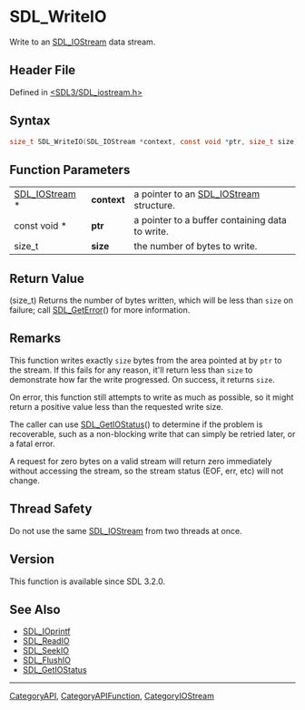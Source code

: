 # SDL_WriteIO

Write to an [SDL_IOStream](SDL_IOStream) data stream.

## Header File

Defined in [<SDL3/SDL_iostream.h>](https://github.com/libsdl-org/SDL/blob/main/include/SDL3/SDL_iostream.h)

## Syntax

```c
size_t SDL_WriteIO(SDL_IOStream *context, const void *ptr, size_t size);
```

## Function Parameters

|                                |             |                                                         |
| ------------------------------ | ----------- | ------------------------------------------------------- |
| [SDL_IOStream](SDL_IOStream) * | **context** | a pointer to an [SDL_IOStream](SDL_IOStream) structure. |
| const void *                   | **ptr**     | a pointer to a buffer containing data to write.         |
| size_t                         | **size**    | the number of bytes to write.                           |

## Return Value

(size_t) Returns the number of bytes written, which will be less than
`size` on failure; call [SDL_GetError](SDL_GetError)() for more
information.

## Remarks

This function writes exactly `size` bytes from the area pointed at by `ptr`
to the stream. If this fails for any reason, it'll return less than `size`
to demonstrate how far the write progressed. On success, it returns `size`.

On error, this function still attempts to write as much as possible, so it
might return a positive value less than the requested write size.

The caller can use [SDL_GetIOStatus](SDL_GetIOStatus)() to determine if the
problem is recoverable, such as a non-blocking write that can simply be
retried later, or a fatal error.

A request for zero bytes on a valid stream will return zero immediately
without accessing the stream, so the stream status (EOF, err, etc) will not
change.

## Thread Safety

Do not use the same [SDL_IOStream](SDL_IOStream) from two threads at once.

## Version

This function is available since SDL 3.2.0.

## See Also

- [SDL_IOprintf](SDL_IOprintf)
- [SDL_ReadIO](SDL_ReadIO)
- [SDL_SeekIO](SDL_SeekIO)
- [SDL_FlushIO](SDL_FlushIO)
- [SDL_GetIOStatus](SDL_GetIOStatus)

----
[CategoryAPI](CategoryAPI), [CategoryAPIFunction](CategoryAPIFunction), [CategoryIOStream](CategoryIOStream)

